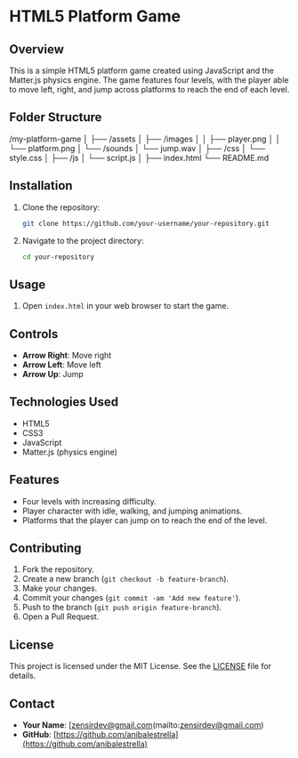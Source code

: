 # HTML5 Platform Game

## Overview

This is a simple HTML5 platform game created using JavaScript and the Matter.js physics engine. The game features four levels, with the player able to move left, right, and jump across platforms to reach the end of each level.

## Folder Structure

/my-platform-game
│
├── /assets
│ ├── /images
│ │ ├── player.png
│ │ └── platform.png
│ └── /sounds
│ └── jump.wav
│
├── /css
│ └── style.css
│
├── /js
│ └── script.js
│
├── index.html
└── README.md

## Installation

1. Clone the repository:
    ```bash
    git clone https://github.com/your-username/your-repository.git
    ```
2. Navigate to the project directory:
    ```bash
    cd your-repository
    ```

## Usage

1. Open `index.html` in your web browser to start the game.

## Controls

- **Arrow Right**: Move right
- **Arrow Left**: Move left
- **Arrow Up**: Jump

## Technologies Used

- HTML5
- CSS3
- JavaScript
- Matter.js (physics engine)

## Features

- Four levels with increasing difficulty.
- Player character with idle, walking, and jumping animations.
- Platforms that the player can jump on to reach the end of the level.

## Contributing

1. Fork the repository.
2. Create a new branch (`git checkout -b feature-branch`).
3. Make your changes.
4. Commit your changes (`git commit -am 'Add new feature'`).
5. Push to the branch (`git push origin feature-branch`).
6. Open a Pull Request.

## License

This project is licensed under the MIT License. See the [LICENSE](LICENSE) file for details.

## Contact

- **Your Name**: [zensirdev@gmail.com(mailto:zensirdev@gmail.com)
- **GitHub**: [https://github.com/anibalestrella](https://github.com/anibalestrella)


